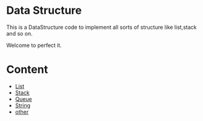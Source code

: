 # Data Structure
This is a DataStructure code to implement all sorts of structure like list,stack and so on.

Welcome to perfect it.
# Content
- [List](https://github.com/lychnin/DataStructure/tree/master/List)
- [Stack](https://github.com/lychnin/DataStructure/tree/master/Stack)
- [Queue](https://github.com/lychnin/DataStructure/tree/master/Queue)
- [String](https://github.com/lychnin/DataStructure/tree/master/String)
- [other](https://github.com/lychnin/DataStructure/tree/master/other)
